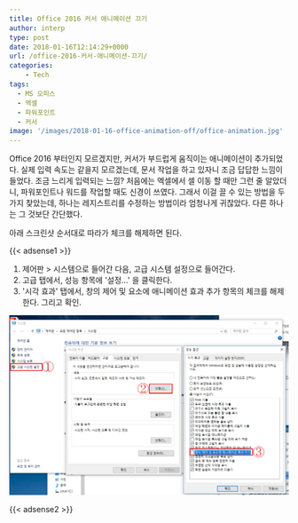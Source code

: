 ```yaml
---
title: Office 2016 커서 애니메이션 끄기
author: interp
type: post
date: 2018-01-16T12:14:29+0000
url: /office-2016-커서-애니메이션-끄기/
categories:
    - Tech
tags:
  - MS 오피스
  - 엑셀
  - 파워포인트
  - 커서
image: '/images/2018-01-16-office-animation-off/office-animation.jpg'
---
```

Office 2016 부터인지 모르겠지만, 커서가 부드럽게 움직이는 애니메이션이 추가되었다. 실제 입력 속도는 같을지 모르겠는데, 문서 작업을 하고 있자니 조금 답답한 느낌이 들었다. 조금 느리게 입력되는 느낌? 처음에는 엑셀에서 셀 이동 할 때만 그런 줄 알았더니, 파워포인트나 워드를 작업할 때도 신경이 쓰였다. 그래서 이걸 끌 수 있는 방법을 두 가지 찾았는데, 하나는 레지스트리를 수정하는 방법이라 엄청나게 귀찮았다. 다른 하나는 그 것보단 간단했다. 

아래 스크린샷 순서대로 따라가 체크를 해제하면 된다.

{{< adsense1 >}}

  1. 제어판 > 시스템으로 들어간 다음, 고급 시스템 설정으로 들어간다.
  2. 고급 탭에서, 성능 항목에 '설정&#8230;' 을 클릭한다.
  3. '시각 효과' 탭에서, 창의 제어 및 요소에 애니메이션 효과 추가 항목의 체크를 해제한다. 그리고 확인.

![](/images/2018-01-16-office-animation-off/blog.png)

{{< adsense2 >}}